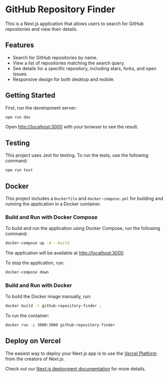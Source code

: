 # GitHub Repository Finder

This is a Next.js application that allows users to search for GitHub repositories and view their details.

## Features

- Search for GitHub repositories by name.
- View a list of repositories matching the search query.
- See details for a specific repository, including stars, forks, and open issues.
- Responsive design for both desktop and mobile.

## Getting Started

First, run the development server:

```bash
npm run dev
```

Open [http://localhost:3000](http://localhost:3000) with your browser to see the result.

## Testing

This project uses Jest for testing. To run the tests, use the following command:

```bash
npm run test
```

## Docker

This project includes a `Dockerfile` and `docker-compose.yml` for building and running the application in a Docker container.

### Build and Run with Docker Compose

To build and run the application using Docker Compose, run the following command:

```bash
docker-compose up -d --build
```

The application will be available at [http://localhost:3000](http://localhost:3000).

To stop the application, run:

```bash
docker-compose down
```

### Build and Run with Docker

To build the Docker image manually, run:

```bash
docker build -t github-repository-finder .
```

To run the container:

```bash
docker run -p 3000:3000 github-repository-finder
```

## Deploy on Vercel

The easiest way to deploy your Next.js app is to use the [Vercel Platform](https://vercel.com/new?utm_medium=default-template&filter=next.js&utm_source=create-next-app&utm_campaign=create-next-app-readme) from the creators of Next.js.

Check out our [Next.js deployment documentation](https://nextjs.org/docs/app/building-your-application/deploying) for more details.
